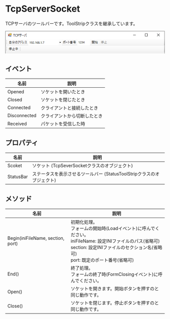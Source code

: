 # TcpServerSocket
TCPサーバのツールバーです。ToolStripクラスを継承しています。

![図](tcp_server.png)

## イベント
|  名前  |  説明  |
| ---- | ---- |
|  Opened  |  ソケットを開いたとき  |
|  Closed  |  ソケットを閉じたとき  |
|  Connected  | クライアントと接続したとき |
|  Disconnected  | クライアントから切断したとき |
|  Received  | パケットを受信した時  |

## プロパティ
|  名前  |  説明  |
| ---- | ---- |
|  Scoket  |  ソケット (TcpSeverSocketクラスのオブジェクト)  |
|  StatusBar  |  ステータスを表示させるツールバー (StatusToolStripクラスのオブジェクト)  |

## メソッド
|  名前  |  説明  |
| ---- | ---- |
|  Begin(iniFileName, section, port)  |  初期化処理。<br> フォームの開始時(Loadイベント)に呼んでください。<br> iniFileName: 設定INIファイルのパス(省略可)<br>section: 設定INIファイルのセクション名(省略可)<br>port: 既定のポート番号(省略可) |
|  End()  |  終了処理。<br> フォームの終了時(FormClosingイベント)に呼んでください。 |
|  Open()  |  ソケットを開きます。開始ボタンを押すのと同じ動作です。 |
|  Close()  |  ソケットを閉じます。停止ボタンを押すのと同じ動作です。 |
